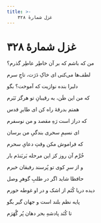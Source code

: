 ```yaml
---
title: >-
    غزل شمارهٔ ۳۲۸
---
```

# غزل شمارهٔ ۳۲۸

<div class="b" id="bn1"><div class="m1"><p>من که باشم که بر آن خاطِر عاطِر گذرم؟</p></div>
<div class="m2"><p>لطف‌ها می‌کنی ای خاکِ دَرَت، تاجِ سرم</p></div></div>
<div class="b" id="bn2"><div class="m1"><p>دلبرا بنده نوازیت که آموخت؟ بگو</p></div>
<div class="m2"><p>که من این ظَن، به رقیبانِ تو هرگز نَبَرم</p></div></div>
<div class="b" id="bn3"><div class="m1"><p>همتم بدرقهٔ راه کن ای طایرِ قدس</p></div>
<div class="m2"><p>که دراز است رَهِ مقصد و من نوسفرم</p></div></div>
<div class="b" id="bn4"><div class="m1"><p>ای نسیمِ سحری بندگیِ من برسان</p></div>
<div class="m2"><p>که فراموش مکن وقتِ دعایِ سحرم</p></div></div>
<div class="b" id="bn5"><div class="m1"><p>خُرَّم آن روز کز این مرحله بَربَندَم بار</p></div>
<div class="m2"><p>و از سرِ کوی تو پُرسند رفیقان خبرم</p></div></div>
<div class="b" id="bn6"><div class="m1"><p>حافظا شاید اگر در طلبِ گوهرِ وصل</p></div>
<div class="m2"><p>دیده دریا کُنَم از اشک و در او غوطه خورم</p></div></div>
<div class="b" id="bn7"><div class="m1"><p>پایه نظم بلند است و جهان گیر بگو</p></div>
<div class="m2"><p>تا کُنَد پادشهِ بحر دهان پُر گُهَرَم</p></div></div>